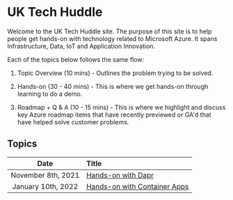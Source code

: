 # UK Tech Huddle

Welcome to the UK Tech Huddle site. The purpose of this site is to help people get hands-on with technology related to Microsoft Azure. It spans Infrastructure, Data, IoT and Application Innovation.

Each of the topics below follows the same flow:

1. Topic Overview (10 mins) - Outlines the problem trying to be solved.

1. Hands-on (30 - 40 mins) - This is where we get hands-on through learning to do a demo.

1. Roadmap + Q & A (10 - 15 mins) - This is where we highlight and discuss key Azure roadmap items that have recently previewed or GA'd that have helped solve customer problems.

## Topics

| **Date**	| **Title**
|:---:|:---|
| November 8th, 2021 | [Hands-on with Dapr](https://github.com/liammoat/ukth-appinnovation-dapr-quickstart)
| January 10th, 2022 | [Hands-on with Container Apps](https://github.com/kevingbb/ukth-appinn-containerapps-orderapi)
